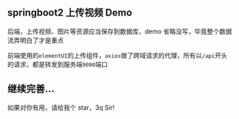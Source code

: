 ## springboot2 上传视频 Demo

后端，上传视频、图片等资源应当保存到数据库，demo 省略没写，毕竟整个数据流弄明白了才是重点

前端使用的`elementUI`的上传组件，`axios`做了跨域请求的代理，所有以`/api`开头的请求，都是转发到服务端`9090`端口

## 继续完善...

如果对你有用，请给我个 star，3q Sir!
